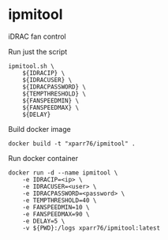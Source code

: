 # ipmitool
iDRAC fan control


Run just the script
```
ipmitool.sh \
	${IDRACIP} \
	${IDRACUSER} \
	${IDRACPASSWORD} \
	${TEMPTHRESHOLD} \
	${FANSPEEDMIN} \
	${FANSPEEDMAX} \
	${DELAY}
```

Build docker image
```
docker build -t "xparr76/ipmitool" .
```

Run docker container
```
docker run -d --name ipmitool \
	-e IDRACIP=<ip> \
	-e IDRACUSER=<user> \
	-e IDRACPASSWORD=<password> \
	-e TEMPTHRESHOLD=40 \
	-e FANSPEEDMIN=10 \
	-e FANSPEEDMAX=90 \
	-e DELAY=5 \
	-v ${PWD}:/logs xparr76/ipmitool:latest
```
